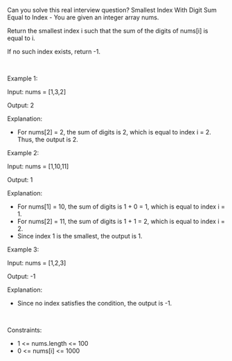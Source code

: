 Can you solve this real interview question? Smallest Index With Digit Sum Equal to Index - You are given an integer array nums.

Return the smallest index i such that the sum of the digits of nums[i] is equal to i.

If no such index exists, return -1.

 

Example 1:

Input: nums = [1,3,2]

Output: 2

Explanation:

 * For nums[2] = 2, the sum of digits is 2, which is equal to index i = 2. Thus, the output is 2.

Example 2:

Input: nums = [1,10,11]

Output: 1

Explanation:

 * For nums[1] = 10, the sum of digits is 1 + 0 = 1, which is equal to index i = 1.
 * For nums[2] = 11, the sum of digits is 1 + 1 = 2, which is equal to index i = 2.
 * Since index 1 is the smallest, the output is 1.

Example 3:

Input: nums = [1,2,3]

Output: -1

Explanation:

 * Since no index satisfies the condition, the output is -1.

 

Constraints:

 * 1 <= nums.length <= 100
 * 0 <= nums[i] <= 1000